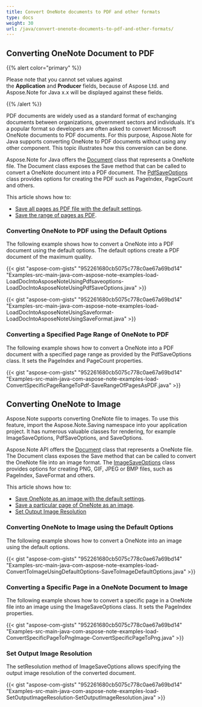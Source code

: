 ```yaml
---
title: Convert OneNote documents to PDF and other formats
type: docs
weight: 30
url: /java/convert-onenote-documents-to-pdf-and-other-formats/
---
```


## **Converting OneNote Document to PDF**
{{% alert color="primary" %}} 

Please note that you cannot set values against the **Application** and **Producer** fields, because of Aspose Ltd. and Aspose.Note for Java x.x will be displayed against these fields.

{{% /alert %}} 

PDF documents are widely used as a standard format of exchanging documents between organizations, government sectors and individuals. It's a popular format so developers are often asked to convert Microsoft OneNote documents to PDF documents. For this purpose, Aspose.Note for Java supports converting OneNote to PDF documents without using any other component. This topic illustrates how this conversion can be done.

Aspose.Note for Java offers the [Document](http://www.aspose.com/api/java/note/com.aspose.note/classes/Document) class that represents a OneNote file. The Document class exposes the Save method that can be called to convert a OneNote document into a PDF document. The [PdfSaveOptions](http://www.aspose.com/api/java/note/com.aspose.note/classes/PdfSaveOptions) class provides options for creating the PDF such as PageIndex, PageCount and others.

This article shows how to:

- [Save all pages as PDF file with the default settings](/note/java/convert-onenote-documents-to-pdf-and-other-formats/).
- [Save the range of pages as PDF](/note/java/convert-onenote-documents-to-pdf-and-other-formats/).
### **Converting OneNote to PDF using the Default Options**
The following example shows how to convert a OneNote into a PDF document using the default options. The default options create a PDF document of the maximum quality.

{{< gist "aspose-com-gists" "952261680cb5075c778c0ae67a69bd14" "Examples-src-main-java-com-aspose-note-examples-load-LoadDocIntoAsposeNoteUsingPdfsaveoptions-LoadDocIntoAsposeNoteUsingPdfSaveOptions.java" >}}

{{< gist "aspose-com-gists" "952261680cb5075c778c0ae67a69bd14" "Examples-src-main-java-com-aspose-note-examples-load-LoadDocIntoAsposeNoteUsingSaveformat-LoadDocIntoAsposeNoteUsingSaveFormat.java" >}}


### **Converting a Specified Page Range of OneNote to PDF**
The following example shows how to convert a OneNote into a PDF document with a specified page range as provided by the PdfSaveOptions class. It sets the PageIndex and PageCount properties.

{{< gist "aspose-com-gists" "952261680cb5075c778c0ae67a69bd14" "Examples-src-main-java-com-aspose-note-examples-load-ConvertSpecificPageRangeToPdf-SaveRangeOfPagesAsPDF.java" >}}
## **Converting OneNote to Image**
Aspose.Note supports converting OneNote file to images. To use this feature, import the Aspose.Note.Saving namespace into your application project. It has numerous valuable classes for rendering, for example ImageSaveOptions, PdfSaveOptions, and SaveOptions.

Aspose.Note API offers the [Document](http://www.aspose.com/api/java/note/com.aspose.note/classes/Document) class that represents a OneNote file. The Document class exposes the Save method that can be called to convert the OneNote file into an image format. The [ImageSaveOptions](http://www.aspose.com/api/java/note/com.aspose.note/classes/ImageSaveOptions) class provides options for creating PNG, GIF, JPEG or BMP files, such as PageIndex, SaveFormat and others.

This article shows how to:

- [Save OneNote as an image with the default settings](/note/java/convert-onenote-documents-to-pdf-and-other-formats/).
- [Save a particular page of OneNote as an image](/note/java/convert-onenote-documents-to-pdf-and-other-formats/).
- [Set Output Image Resolution](/note/java/convert-onenote-documents-to-pdf-and-other-formats/)
### **Converting OneNote to Image using the Default Options**
The following example shows how to convert a OneNote into an image using the default options.

{{< gist "aspose-com-gists" "952261680cb5075c778c0ae67a69bd14" "Examples-src-main-java-com-aspose-note-examples-load-ConvertToImageUsingDefaultOptions-SaveToImageDefaultOptions.java" >}}
### **Converting a Specific Page in a OneNote Document to Image**
The following example shows how to convert a specific page in a OneNote file into an image using the ImageSaveOptions class. It sets the PageIndex properties.

{{< gist "aspose-com-gists" "952261680cb5075c778c0ae67a69bd14" "Examples-src-main-java-com-aspose-note-examples-load-ConvertSpecificPageToPngImage-ConvertSpecificPageToPng.java" >}}


### **Set Output Image Resolution**
The setResolution method of ImageSaveOptions allows specifying the output image resolution of the converted document.

{{< gist "aspose-com-gists" "952261680cb5075c778c0ae67a69bd14" "Examples-src-main-java-com-aspose-note-examples-load-SetOutputImageResolution-SetOutputImageResolution.java" >}}
